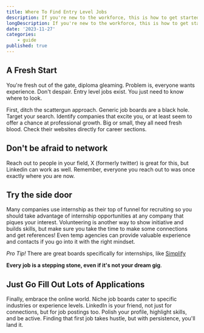 ```yaml
---
title: Where To Find Entry Level Jobs 
description: If you're new to the workforce, this is how to get started
longDescription: If you're new to the workforce, this is how to get started
date: '2023-11-27'
categories:
    - guide
published: true
---
```

## A Fresh Start 

You're fresh out of the gate, diploma gleaming. Problem is, everyone wants experience.  Don't despair. Entry level jobs exist. You just need to know where to look. 

First, ditch the scattergun approach.  Generic job boards are a black hole. Target your search. Identify companies that excite you, or at least seem to offer a chance at professional growth. Big or small, they all need fresh blood. Check their websites directly for career sections.

## Don't be afraid to network
Reach out to people in your field, X (formerly twitter) is great for this, but Linkedin can work as well. Remember, everyone you reach out to was once exactly where you are now.

## Try the side door
Many companies use internship as their top of funnel for recruiting so you should take advantage of internship opportunities at any company that piques your interest. Volunteering is another way to show initiative and builds skills, but make sure you take the time to make some connections and get references! Even temp agencies can provide valuable experience and contacts if you go into it with the right mindset. 

*Pro Tip!* There are great boards specifically for internships, like [Simplify](https://simplify.jobs/l/Top-Summer-Internships)

**Every job is a stepping stone, even if it's not your dream gig**. 

## Just Go Fill Out Lots of Applications

Finally, embrace the online world. Niche job boards cater to specific industries or experience levels.  LinkedIn is your friend, not just for connections, but for job postings too. Polish your profile, highlight skills, and be active.  Finding that first job takes hustle, but with persistence, you'll land it.


<script>import Cta from '$lib/components/blog-cta.svelte'</script>
<Cta />
